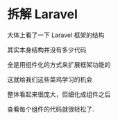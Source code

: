 # 拆解 Laravel

大体上看了一下 Laravel 框架的结构

其实本身结构并没有多少代码

全是用组件化的方式来扩展框架功能的

这就给我们这些菜鸡学习的机会

整体看起来很庞大，但细化成组件之后

查看每个组件的代码就很轻松了.
